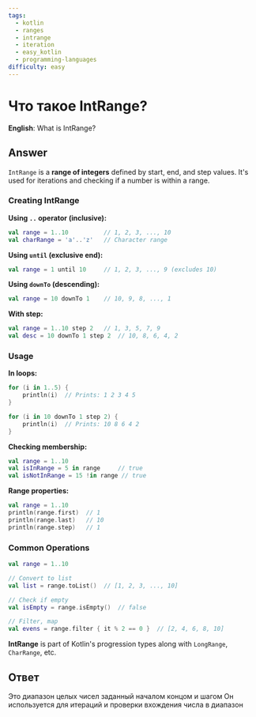 ```yaml
---
tags:
  - kotlin
  - ranges
  - intrange
  - iteration
  - easy_kotlin
  - programming-languages
difficulty: easy
---
```


# Что такое IntRange?

**English**: What is IntRange?

## Answer

`IntRange` is a **range of integers** defined by start, end, and step values. It's used for iterations and checking if a number is within a range.

### Creating IntRange

**Using `..` operator (inclusive):**
```kotlin
val range = 1..10          // 1, 2, 3, ..., 10
val charRange = 'a'..'z'   // Character range
```

**Using `until` (exclusive end):**
```kotlin
val range = 1 until 10     // 1, 2, 3, ..., 9 (excludes 10)
```

**Using `downTo` (descending):**
```kotlin
val range = 10 downTo 1    // 10, 9, 8, ..., 1
```

**With step:**
```kotlin
val range = 1..10 step 2   // 1, 3, 5, 7, 9
val desc = 10 downTo 1 step 2  // 10, 8, 6, 4, 2
```

### Usage

**In loops:**
```kotlin
for (i in 1..5) {
    println(i)  // Prints: 1 2 3 4 5
}

for (i in 10 downTo 1 step 2) {
    println(i)  // Prints: 10 8 6 4 2
}
```

**Checking membership:**
```kotlin
val range = 1..10
val isInRange = 5 in range     // true
val isNotInRange = 15 !in range // true
```

**Range properties:**
```kotlin
val range = 1..10
println(range.first)  // 1
println(range.last)   // 10
println(range.step)   // 1
```

### Common Operations

```kotlin
val range = 1..10

// Convert to list
val list = range.toList()  // [1, 2, 3, ..., 10]

// Check if empty
val isEmpty = range.isEmpty()  // false

// Filter, map
val evens = range.filter { it % 2 == 0 }  // [2, 4, 6, 8, 10]
```

**IntRange** is part of Kotlin's progression types along with `LongRange`, `CharRange`, etc.

## Ответ

Это диапазон целых чисел заданный началом концом и шагом Он используется для итераций и проверки вхождения числа в диапазон

